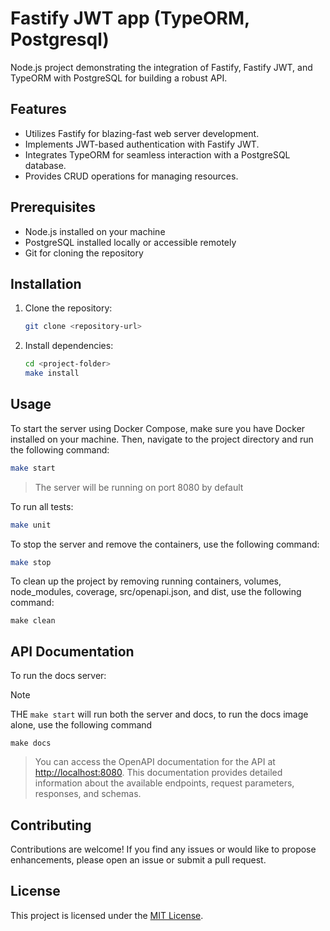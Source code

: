 # Fastify JWT app (TypeORM, Postgresql)

Node.js project demonstrating the integration of Fastify, Fastify JWT, and TypeORM with PostgreSQL for building a robust API.

## Features

- Utilizes Fastify for blazing-fast web server development.
- Implements JWT-based authentication with Fastify JWT.
- Integrates TypeORM for seamless interaction with a PostgreSQL database.
- Provides CRUD operations for managing resources.

## Prerequisites

- Node.js installed on your machine
- PostgreSQL installed locally or accessible remotely
- Git for cloning the repository

## Installation

1. Clone the repository:

   ```bash
   git clone <repository-url>
   ```

2. Install dependencies:

   ```bash
   cd <project-folder>
   make install
   ```

## Usage

To start the server using Docker Compose, make sure you have Docker installed on your machine. Then, navigate to the project directory and run the following command:

```bash
make start
```

> The server will be running on port 8080 by default

To run all tests:

```bash
make unit
```

To stop the server and remove the containers, use the following command:

```bash
make stop
```

To clean up the project by removing running containers, volumes, node_modules, coverage, src/openapi.json, and dist, use the following command:

```
make clean
```

## API Documentation

To run the docs server:

> [!NOTE]  
> THE `make start` will run both the server and docs, to run the docs image alone, use the following command

```
make docs
```

> You can access the OpenAPI documentation for the API at [http://localhost:8080](http://localhost:8080). This documentation provides detailed information about the available endpoints, request parameters, responses, and schemas.

## Contributing

Contributions are welcome! If you find any issues or would like to propose enhancements, please open an issue or submit a pull request.

## License

This project is licensed under the [MIT License](LICENSE).
